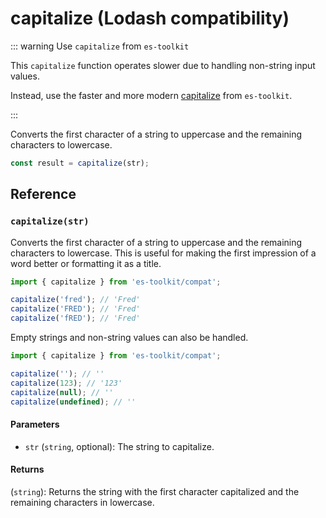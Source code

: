 # capitalize (Lodash compatibility)

::: warning Use `capitalize` from `es-toolkit`

This `capitalize` function operates slower due to handling non-string input values.

Instead, use the faster and more modern [capitalize](../../string/capitalize.md) from `es-toolkit`.

:::

Converts the first character of a string to uppercase and the remaining characters to lowercase.

```typescript
const result = capitalize(str);
```

## Reference

### `capitalize(str)`

Converts the first character of a string to uppercase and the remaining characters to lowercase. This is useful for making the first impression of a word better or formatting it as a title.

```typescript
import { capitalize } from 'es-toolkit/compat';

capitalize('fred'); // 'Fred'
capitalize('FRED'); // 'Fred'
capitalize('fRED'); // 'Fred'
```

Empty strings and non-string values can also be handled.

```typescript
import { capitalize } from 'es-toolkit/compat';

capitalize(''); // ''
capitalize(123); // '123'
capitalize(null); // ''
capitalize(undefined); // ''
```

#### Parameters

- `str` (`string`, optional): The string to capitalize.

#### Returns

(`string`): Returns the string with the first character capitalized and the remaining characters in lowercase.
